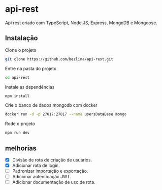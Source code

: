 # api-rest

Api rest criado com TypeScript, Node.JS, Express, MongoDB e Mongoose.

## Instalação

Clone o projeto

```bash
git clone https://github.com/bezlima/api-rest.git
```

Entre na pasta do projeto

```bash
cd api-rest
```

Instale as dependências

```bash
npm install
```

Crie o banco de dados mongodb com docker

```bash
docker run -d -p 27017:27017 --name usersDataBase mongo
```

Rode o projeto

```bash
npm run dev
```

## melhorias

-   [x] Divisão de rota de criação de usuários.
-   [x] Adicionar rota de login.
-   [ ] Padronizar importação e exportação.
-   [ ] Adicionar autenticação JWT.
-   [ ] Adicionar documentação de uso de rota.
